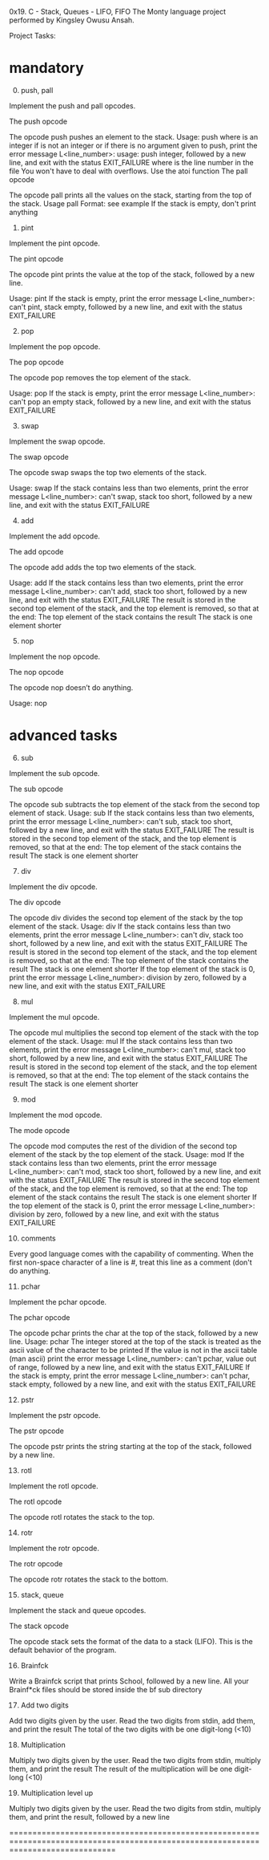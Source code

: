 0x19. C - Stack, Queues - LIFO, FIFO
The Monty language project performed by Kingsley Owusu Ansah.

Project Tasks:

# mandatory

0. push, pall

Implement the push and pall opcodes.

The push opcode

The opcode push pushes an element to the stack.
	Usage: push <int>
		where <int> is an integer
	if <int> is not an integer or if there is no argument given to push, print the error message L<line_number>: usage: push integer, followed by a new line, and exit with the status EXIT_FAILURE
		where is the line number in the file
	You won't have to deal with overflows. Use the atoi function
The pall opcode

The opcode pall prints all the values on the stack, starting from the top of the stack.
	Usage pall
	Format: see example
	If the stack is empty, don't print anything

1. pint

Implement the pint opcode.

The pint opcode

The opcode pint prints the value at the top of the stack, followed by a new line.

Usage: pint
If the stack is empty, print the error message L<line_number>: can't pint, stack empty, followed by a new line, and exit with the status EXIT_FAILURE

2. pop

Implement the pop opcode.

The pop opcode

The opcode pop removes the top element of the stack.

Usage: pop
If the stack is empty, print the error message L<line_number>: can't pop an empty stack, followed by a new line, and exit with the status EXIT_FAILURE

3. swap

Implement the swap opcode.

The swap opcode

The opcode swap swaps the top two elements of the stack.

Usage: swap
If the stack contains less than two elements, print the error message L<line_number>: can't swap, stack too short, followed by a new line, and exit with the status EXIT_FAILURE

4. add

Implement the add opcode.

The add opcode

The opcode add adds the top two elements of the stack.

Usage: add
If the stack contains less than two elements, print the error message L<line_number>: can't add, stack too short, followed by a new line, and exit with the status EXIT_FAILURE
The result is stored in the second top element of the stack, and the top element is removed, so that at the end:
The top element of the stack contains the result
The stack is one element shorter

5. nop

Implement the nop opcode.

The nop opcode

The opcode nop doesn’t do anything.

Usage: nop

# advanced tasks

6. sub

Implement the sub opcode.

The sub opcode

The opcode sub subtracts the top element of the stack from the second top element of stack.
	Usage: sub
	If the stack contains less than two elements, print the error message L<line_number>: can't sub, stack too short, followed by a new line, and exit with the status EXIT_FAILURE
	The result is stored in the second top element of the stack, and the top element is removed, so that at the end:
	The top element of the stack contains the result
	The stack is one element shorter

7. div

Implement the div opcode.

The div opcode

The opcode div divides the second top element of the stack by the top element of the stack.
	Usage: div
	If the stack contains less than two elements, print the error message L<line_number>: can't div, stack too short, followed by a new line, and exit with the status EXIT_FAILURE
	The result is stored in the second top element of the stack, and the top element is removed, so that at the end:
		The top element of the stack contains the result
		The stack is one element shorter
	If the top element of the stack is 0, print the error message L<line_number>:
	division by zero, followed by a new line, and exit with the status EXIT_FAILURE

8. mul

Implement the mul opcode.

The opcode mul multiplies the second top element of the stack with the top element of the stack.
	Usage: mul
	If the stack contains less than two elements, print the error message L<line_number>: can't mul, stack too short, followed by a new line, and exit with the status EXIT_FAILURE
	The result is stored in the second top element of the stack, and the top element is removed, so that at the end:
	The top element of the stack contains the result
	The stack is one element shorter

9. mod

Implement the mod opcode.

The mode opcode

The opcode mod computes the rest of the dividion of the second top element of the stack by the top element of the stack.
	Usage: mod
	If the stack contains less than two elements, print the error message L<line_number>: can't mod, stack too short, followed by a new line, and exit with the status EXIT_FAILURE
	The result is stored in the second top element of the stack, and the top element is removed, so that at the end:
		The top element of the stack contains the result
		The stack is one element shorter
	If the top element of the stack is 0, print the error message L<line_number>: division by zero, followed by a new line, and exit with the status EXIT_FAILURE

10. comments

Every good language comes with the capability of commenting. When the first non-space character of a line is #, treat this line as a comment (don't do anything.

11. pchar

Implement the pchar opcode.

The pchar opcode

The opcode pchar prints the char at the top of the stack, followed by a new line.
	Usage: pchar
	The integer stored at the top of the stack is treated as the ascii value of the character to be printed
	If the value is not in the ascii table (man ascii) print the error message L<line_number>: can't pchar, value out of range, followed by a new line, and exit with the status EXIT_FAILURE
	If the stack is empty, print the error message L<line_number>: can't pchar, stack empty, followed by a new line, and exit with the status EXIT_FAILURE

12. pstr

Implement the pstr opcode.

The pstr opcode

The opcode pstr prints the string starting at the top of the stack, followed by a new line.

13. rotl

Implement the rotl opcode.

The rotl opcode

The opcode rotl rotates the stack to the top.

14. rotr

Implement the rotr opcode.

The rotr opcode

The opcode rotr rotates the stack to the bottom.

15. stack, queue

Implement the stack and queue opcodes.

The stack opcode

The opcode stack sets the format of the data to a stack (LIFO). This is the default behavior of the program.

16. Brainfck

Write a Brainfck script that prints School, followed by a new line.
All your Brainf*ck files should be stored inside the bf sub directory

17. Add two digits

Add two digits given by the user.
Read the two digits from stdin, add them, and print the result The total of the two digits with be one digit-long (<10)

18. Multiplication

Multiply two digits given by the user.
Read the two digits from stdin, multiply them, and print the result The result of the multiplication will be one digit-long (<10)

19. Multiplication level up

Multiply two digits given by the user. Read the two digits from stdin, multiply them, and print the result, followed by a new line

===================================================================================================================================
